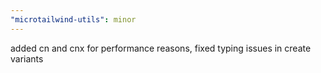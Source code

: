 ```yaml
---
"microtailwind-utils": minor
---
```


added cn and cnx for performance reasons, fixed typing issues in create variants
